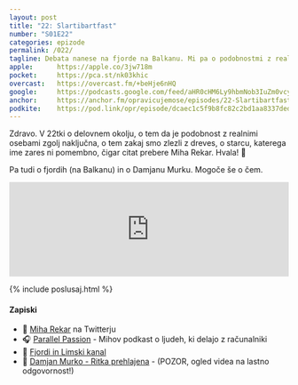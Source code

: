 ```yaml
---
layout: post
title: "22: Slartibartfast"
number: "S01E22"
categories: epizode
permalink: /022/
tagline: Debata nanese na fjorde na Balkanu. Mi pa o podobnostmi z realnimi osebami (ki je zgolj naključna), o tem zakaj smo zlezli z dreves, o starcu, katerega ime zares ni pomembno. Citat prebere Miha Rekar. 
apple:		https://apple.co/3jw718m
pocket:		https://pca.st/nk03khic
overcast:	https://overcast.fm/+beHje6nHQ
google:		https://podcasts.google.com/feed/aHR0cHM6Ly9hbmNob3IuZm0vcy8yMmI1YTUwMC9wb2RjYXN0L3Jzcw/episode/YzgyMDY3OGUtZjI1MC00M2NlLWFlMzUtM2ExZjJhNTNkMTgw?sa=X&ved=0CAUQkfYCahcKEwiot7D3gK_4AhUAAAAAHQAAAAAQCg
anchor:		https://anchor.fm/opravicujemose/episodes/22-Slartibartfast-elihh9
podkite:	https://pod.link/opr/episode/dcaec1c5f9b8fc82c2bd1aa8337dedf9
---
```


Zdravo. V 22tki o delovnem okolju, o tem da je podobnost z realnimi osebami zgolj naključna, o tem zakaj smo zlezli z dreves, o starcu, katerega ime zares ni pomembno, čigar citat prebere Miha Rekar. Hvala! 🙏

Pa tudi o fjordih (na Balkanu) in o Damjanu Murku. Mogoče še o čem.

<iframe src="https://www.listennotes.com/podcasts/opravičujemo-se-za/22-slartibartfast-uNH2Pc4MGpE/embed/" height="170px" width="100%" style="width: 1px; min-width: 100%;" loading="lazy" frameborder="0" scrolling="no"></iframe>

{% include poslusaj.html %}

#### Zapiski

- 🔗 [Miha Rekar](https://twitter.com/miharekar/) na Twitterju
- 🎧 [Parallel Passion](https://www.parallelpassion.com) - Mihov podkast o ljudeh, ki delajo z računalniki
- 🔖 [Fjordi in Limski kanal](https://sl.wikipedia.org/wiki/Fjord#Lažni_fjordi)
- 🥶 [Damjan Murko - Ritka prehlajena](https://www.youtube.com/watch?v=Jhjr9bfylIw) - (POZOR, ogled videa na lastno odgovornost!)